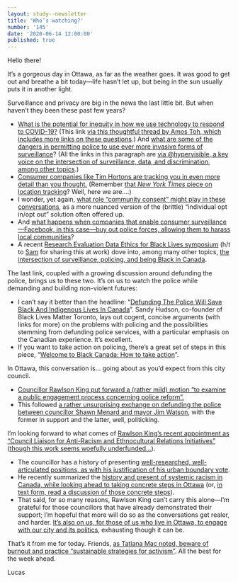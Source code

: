```yaml
---
layout: study--newsletter
title: 'Who’s watching?'
number: '145'
date: '2020-06-14 12:00:00'
published: true
---
```


Hello there!

It’s a gorgeous day in Ottawa, as far as the weather goes. It was good to get out and breathe a bit today—life hasn’t let up, but being in the sun usually puts it in another light.

Surveillance and privacy are big in the news the last little bit. But when haven’t they been these past few years?

- [What is the potential for inequity in how we use technology to respond to COVID-19?](https://www.lawfareblog.com/importance-equity-contact-tracing) (This link [via this thoughtful thread by Amos Toh, which includes more links on these questions](https://twitter.com/AmosToh/status/1268665033149513731).) And [what are some of the dangers in permitting police to use ever more invasive forms of surveillance](https://theconversation.com/high-tech-surveillance-amplifies-police-bias-and-overreach-140225)?   (All the links in this paragraph are [via @hypervisible, a key voice on the intersection of surveillance, data, and discrimination, among other topics](https://twitter.com/hypervisible).)
- [Consumer companies like Tim Hortons are tracking you in even more detail than you thought.](https://business.financialpost.com/technology/tim-hortons-app-tracking-customers-intimate-data) (Remember [that *New York Times* piece on location tracking](https://www.nytimes.com/interactive/2019/12/19/opinion/location-tracking-cell-phone.html)? Well, here we are….)
- I wonder, yet again, [what role “community consent” might play in these conversations](http://www.jenitennison.com/2020/01/17/community-consent.html), as a more nuanced version of the (brittle) “individual opt in/opt out” solution often offered up.
- And [what happens when companies that enable consumer surveillance—Facebook, in this case—buy out police forces, allowing them to harass local communities](https://www.vice.com/en_ca/article/d3akm7/how-facebook-bought-a-police-force)?
- A recent [Research Evaluation Data Ethics for Black Lives symposium](https://www.youtube.com/channel/UC7N3FAH2KKHp1oZ0OBAVAcA) (h/t to [Sam](https://twitter.com/thesamburton) for sharing this at work) dove into, among many other topics, [the intersection of surveillance, policing, and being Black in Canada](https://www.youtube.com/watch?v=_IaULRMPg3o).

The last link, coupled with a growing discussion around defunding the police, brings us to these two. It’s on us to watch the police while demanding and building non-violent futures:

- I can’t say it better than the headline: “[Defunding The Police Will Save Black And Indigenous Lives In Canada](https://www.huffingtonpost.ca/entry/defund-police-canada-black-indigenous-lives_ca_5ed65eb2c5b6ccd7c56bdf7d)”. Sandy Hudson, co-founder of Black Lives Matter Toronto, lays out cogent, concise arguments (with links for more) on the problems with policing and the possibilities stemming from defunding police services, with a particular emphasis on the Canadian experience. It’s excellent.
- If you want to take action on policing, there’s a great set of steps in this piece, “[Welcome to Black Canada: How to take action](https://www.quakelab.ca/blog/welcome-to-black-canada-a-resource)”.

In Ottawa, this conversation is… going about as you’d expect from this city council.

- [Councillor Rawlson King put forward a (rather mild) motion “to examine a public engagement process concerning police reform”.](https://twitter.com/rawlsonking/status/1271039685641605120)
- This followed [a rather unsurprising exchange on defunding the police between councillor Shawn Menard and mayor Jim Watson](https://www.cbc.ca/news/canada/ottawa/ottawa-defund-police-conversation-1.5600123), with the former in support and the latter, well, politicking.

I’m looking forward to what comes of [Rawlson King’s recent appointment as “Council Liaison for Anti-Racism and Ethnocultural Relations Initiatives”](https://www.rideau-rockcliffe.ca/council_anti_racism_and_ethnocultural_liaison_appointment) ([though this work seems woefully underfunded...](https://twitter.com/gleegz/status/1270770624106049538)).

- The councillor has a history of presenting [well-researched, well-articulated positions, as with his justification of his urban boundary vote](https://www.rideau-rockcliffe.ca/urban_boundary).
- He recently summarized the [history and present of systemic racism in Canada, while looking ahead to taking concrete steps in Ottawa](https://ottawa.ctvnews.ca/video?clipId=1970140&binId=1.1164511&playlistPageNum=1) (or, [in text form, read a discussion of those concrete steps](https://ottawacitizen.com/opinion/king-ottawa-lets-tale-concrete-steps-towards-a-more-equitable-city/wcm/ac2f4397-fb28-4a19-ad3c-f7d3e1248ebc/)).
- That said, for so many reasons, Rawlson King can’t carry this alone—I’m grateful for those councillors that have already demonstrated their support; I’m hopeful that more will do so as the conversations get realer, and harder. [It’s also on us, for those of us who live in Ottawa, to engage with our city and its politics](http://makingvoicescount.ca/kit/civic-engagement-kit), exhausting though it can be.

That’s it from me for today. Friends, [as Tatiana Mac noted, beware of burnout and practice “sustainable strategies for activism”](https://tatianamac.com/posts/beware-of-burnout/). All the best for the week ahead.

Lucas
